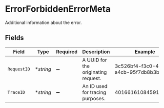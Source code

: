 # ErrorForbiddenErrorMeta

Additional information about the error.


## Fields

| Field                                | Type                                 | Required                             | Description                          | Example                              |
| ------------------------------------ | ------------------------------------ | ------------------------------------ | ------------------------------------ | ------------------------------------ |
| `RequestID`                          | **string*                            | :heavy_minus_sign:                   | A UUID for the originating request.  | 3c526bf4-f3c0-4c4a-a4cb-95f7db8b3bbe |
| `TraceID`                            | **string*                            | :heavy_minus_sign:                   | An ID used for tracing purposes.     | 4016616108459136584                  |